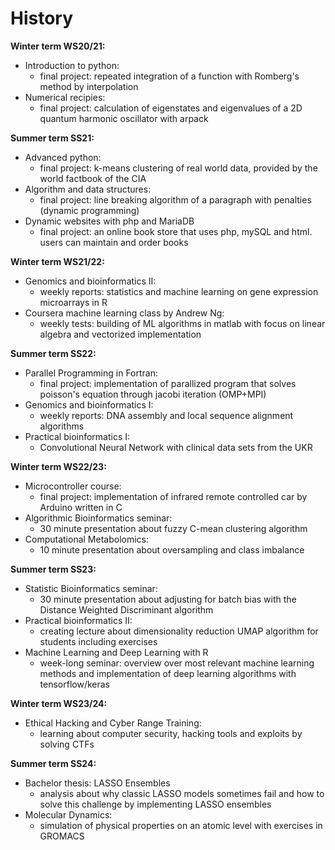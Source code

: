# History
**Winter term WS20/21:**
- Introduction to python:
  - final project: repeated integration of a function with Romberg's method by interpolation
- Numerical recipies:
  - final project: calculation of eigenstates and eigenvalues of a 2D quantum harmonic oscillator with arpack
  
**Summer term SS21:**
- Advanced python:
  - final project: k-means clustering of real world data, provided by the world factbook of the CIA
- Algorithm and data structures:
  - final project: line breaking algorithm of a paragraph with penalties (dynamic programming)
- Dynamic websites with php and MariaDB
  - final project: an online book store that uses php, mySQL and html. users can maintain and order books

**Winter term WS21/22:**
- Genomics and bioinformatics II:
  - weekly reports: statistics and machine learning on gene expression microarrays in R
- Coursera machine learning class by Andrew Ng:
  - weekly tests: building of ML algorithms in matlab with focus on linear algebra and vectorized implementation

**Summer term SS22:**
- Parallel Programming in Fortran:
  - final project: implementation of parallized program that solves poisson's equation through jacobi iteration (OMP+MPI)
- Genomics and bioinformatics I:
  - weekly reports: DNA assembly and local sequence alignment algorithms
- Practical bioinformatics I:
  - Convolutional Neural Network with clinical data sets from the UKR

**Winter term WS22/23:**
- Microcontroller course:
  - final project: implementation of infrared remote controlled car by Arduino written in C
- Algorithmic Bioinformatics seminar:
  - 30 minute presentation about fuzzy C-mean clustering algorithm
- Computational Metabolomics:
  - 10 minute presentation about oversampling and class imbalance

**Summer term SS23:**
- Statistic Bioinformatics seminar:
  - 30 minute presentation about adjusting for batch bias with the Distance Weighted Discriminant algorithm
- Practical bioinformatics II:
  - creating lecture about dimensionality reduction UMAP algorithm for students including exercises
- Machine Learning and Deep Learning with R
  - week-long seminar: overview over most relevant machine learning methods and implementation of deep learning algorithms with tensorflow/keras

**Winter term WS23/24:**
- Ethical Hacking and Cyber Range Training:
  - learning about computer security, hacking tools and exploits by solving CTFs

**Summer term SS24:**
- Bachelor thesis: LASSO Ensembles
  - analysis about why classic LASSO models sometimes fail and how to solve this challenge by implementing LASSO ensembles
- Molecular Dynamics:
  - simulation of physical properties on an atomic level with exercises in GROMACS